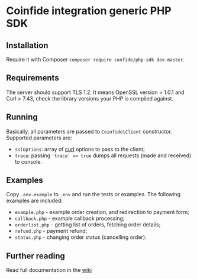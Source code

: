 # Coinfide integration generic PHP SDK

## Installation 

Require it with Composer ```composer require confide/php-sdk dev-master```.

## Requirements

The server should support TLS 1.2. It means OpenSSL version > 1.0.1 and Curl > 7.43, check the library versions your PHP is compiled against.

## Running

Basically, all parameters are passed to ```Coinfide\Client``` constructor. Supported parameters are:

* ```sslOptions```: array of [curl](http://php.net/manual/en/function.curl-setopt.php) options to pass to the client;
* ```trace```: passing ```'trace' => true``` dumps all requests (made and received) to console.

## Examples

Copy ```.env.example``` to ```.env``` and run the tests or examples. The following examples are included:

* ```example.php``` - example order creation, and redirection to payment form;
* ```callback.php``` - example callback processing;
* ```orderlist.php``` - getting list of orders, fetching order details;
* ```refund.php``` - payment refund;
* ```status.php``` - changing order status (cancelling order).


## Further reading

Read full documentation in the [wiki](https://github.com/coinfide/documentation/wiki)
